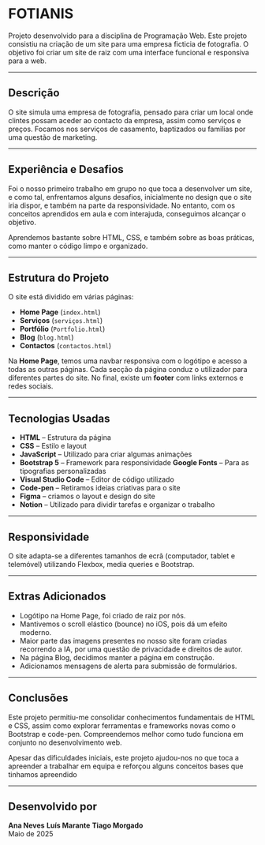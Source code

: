 
# FOTIANIS

Projeto desenvolvido para a disciplina de Programação Web.
Este projeto consistiu na criação de um site para uma empresa ficticia de fotografia. O objetivo foi criar um site de raiz com uma interface funcional e responsiva para a web.

---

##  Descrição

O site simula uma empresa de fotografia, pensado para criar um local onde clintes possam aceder ao contacto da empresa, assim como serviços e preços. Focamos nos serviços de casamento, baptizados ou familias por uma questão de marketing.

---

##  Experiência e Desafios

Foi o nosso primeiro trabalho em grupo no que toca a desenvolver um site, e como tal, enfrentamos alguns desafios, inicialmente no design que o site iria dispor, e também na parte da responsividade. No entanto, com os conceitos aprendidos em aula e com interajuda, conseguimos alcançar o objetivo.

Aprendemos bastante sobre HTML, CSS, e também sobre as boas práticas, como manter o código limpo e organizado.  

---

##  Estrutura do Projeto

O site está dividido em várias páginas:

- **Home Page** (`index.html`)
- **Serviços** (`serviços.html`)
- **Portfólio** (`Portfolio.html`)
- **Blog** (`blog.html`)
- **Contactos** (`contactos.html`)

Na **Home Page**, temos uma navbar responsiva com o logótipo e acesso a todas as outras páginas. Cada secção da página conduz o utilizador para diferentes partes do site. No final, existe um **footer** com links externos e redes sociais.

---

##  Tecnologias Usadas

- **HTML** – Estrutura da página
- **CSS** – Estilo e layout
- **JavaScript** – Utilizado para criar algumas animações
- **Bootstrap 5** – Framework para responsividade
**Google Fonts** – Para as tipografias personalizadas
- **Visual Studio Code** – Editor de código utilizado
- **Code-pen** – Retiramos ideias criativas para o site
- **Figma** – criamos o layout e design do site
- **Notion** – Utilizado para dividir tarefas e organizar o trabalho

---

##  Responsividade

O site adapta-se a diferentes tamanhos de ecrã (computador, tablet e telemóvel) utilizando Flexbox, media queries e Bootstrap.

---

##  Extras Adicionados

- Logótipo na Home Page, foi criado de raiz por nós.
- Mantivemos o scroll elástico (bounce) no iOS, pois dá um efeito moderno.
- Maior parte das imagens presentes no nosso site foram criadas recorrendo a IA, por uma questão de privacidade e direitos de autor.
- Na página Blog, decidimos manter a página em construção.
- Adicionamos mensagens de alerta para submissão de formulários.

---

##  Conclusões

Este projeto permitiu-me consolidar conhecimentos fundamentais de HTML e CSS, assim como explorar ferramentas e frameworks novas como o Bootstrap e code-pen. Compreendemos melhor como tudo funciona em conjunto no desenvolvimento web.

Apesar das dificuldades iniciais, este projeto ajudou-nos no que toca a apreender a trabalhar em equipa e reforçou alguns conceitos bases que tinhamos apreendido

---

##  Desenvolvido por

**Ana Neves** 
**Luís Marante** 
**Tiago Morgado**  
Maio de 2025



